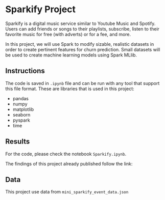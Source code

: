 # Sparkify Project

Sparkify is a digital music service similar to Youtube Music and Spotify. Users can add friends or songs to their playlists, subscribe, listen to their favorite music for free (with adverts) or for a fee, and more.

In this project, we will use Spark to modify sizable, realistic datasets in order to create pertinent features for churn prediction. Small datasets will be used to create machine learning models using Spark MLlib.

## Instructions

The code is saved in `.ipynb` file and can be run with any tool that support this file format. These are libraries that is used in this project:

- pandas
- numpy
- matplotlib
- seaborn
- pyspark
- time

## Results

For the code, please check the notebook `Sparkify.ipynb`.

The findings of this project already published follow the link:

## Data

This project use data from `mini_sparkify_event_data.json`
